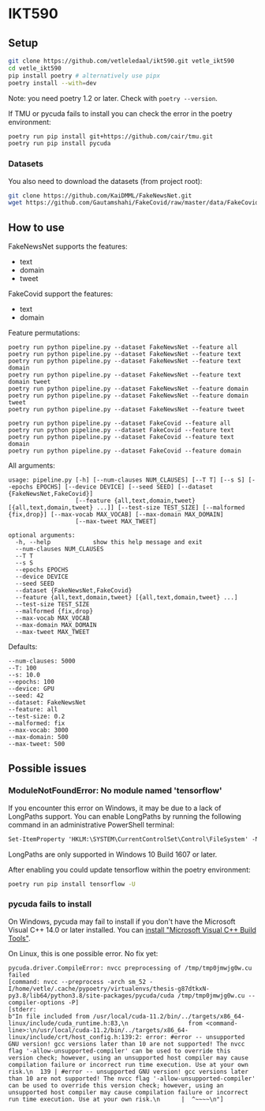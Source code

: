 # IKT590
## Setup
```bash
git clone https://github.com/vetleledaal/ikt590.git vetle_ikt590
cd vetle_ikt590
pip install poetry # alternatively use pipx
poetry install --with=dev
```

Note: you need poetry 1.2 or later. Check with `poetry --version`.

If TMU or pycuda fails to install you can check the error in the poetry environment:
```bash
poetry run pip install git+https://github.com/cair/tmu.git
poetry run pip install pycuda
```

### Datasets
You also need to download the datasets (from project root):
```bash
git clone https://github.com/KaiDMML/FakeNewsNet.git
wget https://github.com/Gautamshahi/FakeCovid/raw/master/data/FakeCovid_July2020.csv
```


## How to use
FakeNewsNet supports the features:
- text
- domain
- tweet

FakeCovid support the features:
- text
- domain

Feature permutations:
```
poetry run python pipeline.py --dataset FakeNewsNet --feature all
poetry run python pipeline.py --dataset FakeNewsNet --feature text
poetry run python pipeline.py --dataset FakeNewsNet --feature text domain
poetry run python pipeline.py --dataset FakeNewsNet --feature text domain tweet
poetry run python pipeline.py --dataset FakeNewsNet --feature domain
poetry run python pipeline.py --dataset FakeNewsNet --feature domain tweet
poetry run python pipeline.py --dataset FakeNewsNet --feature tweet

poetry run python pipeline.py --dataset FakeCovid --feature all
poetry run python pipeline.py --dataset FakeCovid --feature text
poetry run python pipeline.py --dataset FakeCovid --feature text domain
poetry run python pipeline.py --dataset FakeCovid --feature domain
```


All arguments:
```
usage: pipeline.py [-h] [--num-clauses NUM_CLAUSES] [--T T] [--s S] [--epochs EPOCHS] [--device DEVICE] [--seed SEED] [--dataset {FakeNewsNet,FakeCovid}]
                   [--feature {all,text,domain,tweet} [{all,text,domain,tweet} ...]] [--test-size TEST_SIZE] [--malformed {fix,drop}] [--max-vocab MAX_VOCAB] [--max-domain MAX_DOMAIN]
                   [--max-tweet MAX_TWEET]

optional arguments:
  -h, --help            show this help message and exit
  --num-clauses NUM_CLAUSES
  --T T
  --s S
  --epochs EPOCHS
  --device DEVICE
  --seed SEED
  --dataset {FakeNewsNet,FakeCovid}
  --feature {all,text,domain,tweet} [{all,text,domain,tweet} ...]
  --test-size TEST_SIZE
  --malformed {fix,drop}
  --max-vocab MAX_VOCAB
  --max-domain MAX_DOMAIN
  --max-tweet MAX_TWEET
```

Defaults:
```
--num-clauses: 5000
--T: 100
--s: 10.0
--epochs: 100
--device: GPU
--seed: 42
--dataset: FakeNewsNet
--feature: all
--test-size: 0.2
--malformed: fix
--max-vocab: 3000
--max-domain: 500
--max-tweet: 500
```


## Possible issues

### ModuleNotFoundError: No module named 'tensorflow'
If you encounter this error on Windows, it may be due to a lack of LongPaths support. You can enable LongPaths by running the following command in an administrative PowerShell terminal:
```ps
Set-ItemProperty 'HKLM:\SYSTEM\CurrentControlSet\Control\FileSystem' -Name 'LongPathsEnabled' -Value 1
```

LongPaths are only supported in Windows 10 Build 1607 or later.

After enabling you could update tensorflow within the poetry environment:
```bash
poetry run pip install tensorflow -U
```

### pycuda fails to install
On Windows, pycuda may fail to install if you don't have the  Microsoft Visual C++ 14.0 or later installed. You can [install "Microsoft Visual C++ Build Tools"](https://visualstudio.microsoft.com/visual-cpp-build-tools/).

On Linux, this is one possible error. No fix yet:
```
pycuda.driver.CompileError: nvcc preprocessing of /tmp/tmp0jmwjg0w.cu failed
[command: nvcc --preprocess -arch sm_52 -I/home/vetle/.cache/pypoetry/virtualenvs/thesis-g87dtkxN-py3.8/lib64/python3.8/site-packages/pycuda/cuda /tmp/tmp0jmwjg0w.cu --compiler-options -P]
[stderr:
b"In file included from /usr/local/cuda-11.2/bin/../targets/x86_64-linux/include/cuda_runtime.h:83,\n                 from <command-line>:\n/usr/local/cuda-11.2/bin/../targets/x86_64-linux/include/crt/host_config.h:139:2: error: #error -- unsupported GNU version! gcc versions later than 10 are not supported! The nvcc flag '-allow-unsupported-compiler' can be used to override this version check; however, using an unsupported host compiler may cause compilation failure or incorrect run time execution. Use at your own risk.\n  139 | #error -- unsupported GNU version! gcc versions later than 10 are not supported! The nvcc flag '-allow-unsupported-compiler' can be used to override this version check; however, using an unsupported host compiler may cause compilation failure or incorrect run time execution. Use at your own risk.\n      |  ^~~~~\n"]
```